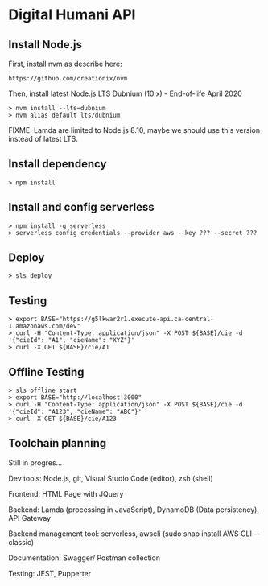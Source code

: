 # Digital Humani API

## Install Node.js

First, install nvm as describe here:

    https://github.com/creationix/nvm

Then, install latest Node.js LTS Dubnium (10.x) - End-of-life April 2020

    > nvm install --lts=dubnium
    > nvm alias default lts/dubnium

FIXME: Lamda are limited to Node.js 8.10, maybe we should use this version instead of latest LTS.

## Install dependency

    > npm install

## Install and config serverless

    > npm install -g serverless
    > serverless config credentials --provider aws --key ??? --secret ???

## Deploy

    > sls deploy

## Testing

    > export BASE="https://g5lkwar2r1.execute-api.ca-central-1.amazonaws.com/dev"
    > curl -H "Content-Type: application/json" -X POST ${BASE}/cie -d '{"cieId": "A1", "cieName": "XYZ"}'
    > curl -X GET ${BASE}/cie/A1

## Offline Testing

    > sls offline start
    > export BASE="http://localhost:3000"
    > curl -H "Content-Type: application/json" -X POST ${BASE}/cie -d '{"cieId": "A123", "cieName": "ABC"}'
    > curl -X GET ${BASE}/cie/A123

## Toolchain planning

Still in progres...

Dev tools: Node.js, git, Visual Studio Code (editor), zsh (shell)

Frontend: HTML Page with JQuery

Backend: Lamda (processing in JavaScript), DynamoDB (Data persistency), API Gateway

Backend management tool: serverless, awscli (sudo snap install AWS CLI --classic)

Documentation: Swagger/ Postman collection

Testing: JEST, Pupperter

